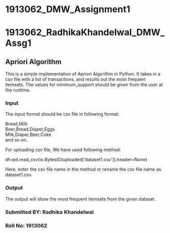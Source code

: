 # 1913062_DMW_Assignment1
# 1913062_RadhikaKhandelwal_DMW_Assg1
## Apriori Algorithm

This is a simple implementation of Apriori Algorithm in Python. It takes in a csv file with a list of transactions, and results out the most frequent itemsets. The values for minimum_support should be given from the user at the runtime.

### Input

The input format should be csv file in following format:

Bread,Milk <br>
Beer,Bread,Diaper,Eggs <br>
Milk,Diaper,Beer,Coke <br>
and so on..

For uploading csv file, We have used following method:

df=pd.read_csv(io.BytesIO(uploaded['dataset1.csv']),header=None)

Here, enter the csv file name in the method or rename the csv file name as dataset1.csv.

### Output
The output will show the most frequent itemsets from the given dataset.
### Submitted BY: Radhika Khandelwal
### Roll No: 1913062
